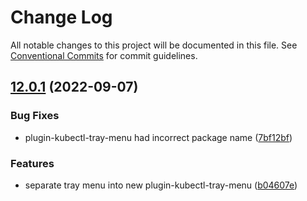 # Change Log

All notable changes to this project will be documented in this file.
See [Conventional Commits](https://conventionalcommits.org) for commit guidelines.

## [12.0.1](https://github.com/IBM/kui/compare/v12.0.0...v12.0.1) (2022-09-07)

### Bug Fixes

- plugin-kubectl-tray-menu had incorrect package name ([7bf12bf](https://github.com/IBM/kui/commit/7bf12bf))

### Features

- separate tray menu into new plugin-kubectl-tray-menu ([b04607e](https://github.com/IBM/kui/commit/b04607e))
